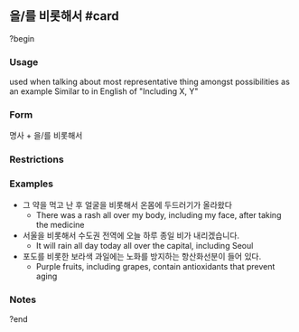 ## 을/를 비롯해서 #card
?begin
### Usage
used when talking about most representative thing amongst possibilities as an example
Similar to in English of "Including X, Y"
### Form
명사 + 을/를 비롯해서
### Restrictions
### Examples
* 그 약을 먹고 난 후 얼굴을 비롯해서 온몸에 두드러기가 올라왔다
	* There was a rash all over my body, including my face, after taking the medicine
* 서울을 비롯해서 수도권 전역에 오늘 하루 종일 비가 내리겠습니다.
	* It will rain all day today all over the capital, including Seoul
* 포도를 비롯한 보라색 과일에는 노화를 방지하는 항산화선분이 들어 있다.
	* Purple fruits, including grapes, contain antioxidants that prevent aging
### Notes
<!--SR:!2025-04-25,9,250-->
?end

